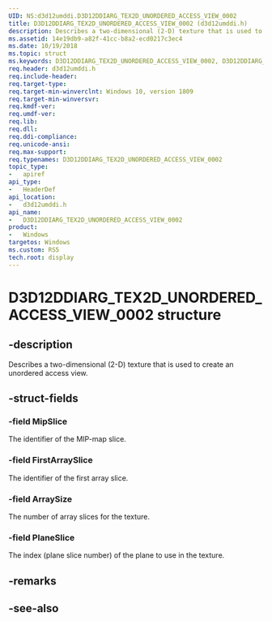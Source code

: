 ```yaml
---
UID: NS:d3d12umddi.D3D12DDIARG_TEX2D_UNORDERED_ACCESS_VIEW_0002
title: D3D12DDIARG_TEX2D_UNORDERED_ACCESS_VIEW_0002 (d3d12umddi.h)
description: Describes a two-dimensional (2-D) texture that is used to create an unordered access view.
ms.assetid: 14e19db9-a82f-41cc-b8a2-ecd0217c3ec4
ms.date: 10/19/2018
ms.topic: struct
ms.keywords: D3D12DDIARG_TEX2D_UNORDERED_ACCESS_VIEW_0002, D3D12DDIARG_TEX2D_UNORDERED_ACCESS_VIEW_0002, 
req.header: d3d12umddi.h
req.include-header:
req.target-type:
req.target-min-winverclnt: Windows 10, version 1809
req.target-min-winversvr:
req.kmdf-ver:
req.umdf-ver:
req.lib:
req.dll:
req.ddi-compliance:
req.unicode-ansi:
req.max-support:
req.typenames: D3D12DDIARG_TEX2D_UNORDERED_ACCESS_VIEW_0002
topic_type: 
-	apiref
api_type: 
-	HeaderDef
api_location: 
-	d3d12umddi.h
api_name: 
-	D3D12DDIARG_TEX2D_UNORDERED_ACCESS_VIEW_0002
product:
-	Windows
targetos: Windows
ms.custom: RS5
tech.root: display
---
```


# D3D12DDIARG_TEX2D_UNORDERED_ACCESS_VIEW_0002 structure

## -description

Describes a two-dimensional (2-D) texture that is used to create an unordered access view.

## -struct-fields

### -field MipSlice
 
The identifier of the MIP-map slice.

### -field FirstArraySlice

The identifier of the first array slice.

### -field ArraySize
 
The number of array slices for the texture.
 
### -field PlaneSlice
 
The index (plane slice number) of the plane to use in the texture.

## -remarks

## -see-also
